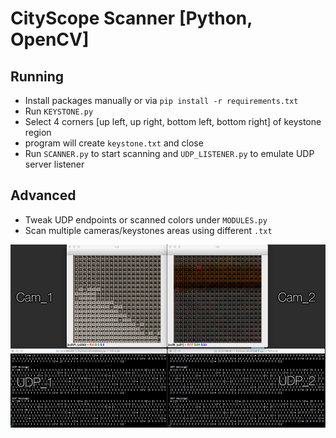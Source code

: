 # CityScope Scanner [Python, OpenCV]

## Running

- Install packages manually or via `pip install -r requirements.txt`
- Run `KEYSTONE.py`
- Select 4 corners [up left, up right, bottom left, bottom right] of keystone region
- program will create `keystone.txt` and close
- Run `SCANNER.py` to start scanning and `UDP_LISTENER.py` to emulate UDP server listener

## Advanced

- Tweak UDP endpoints or scanned colors under `MODULES.py`
- Scan multiple cameras/keystones areas using different `.txt`

![-](IMG/multicam.png "multicam scanning and UDP")
